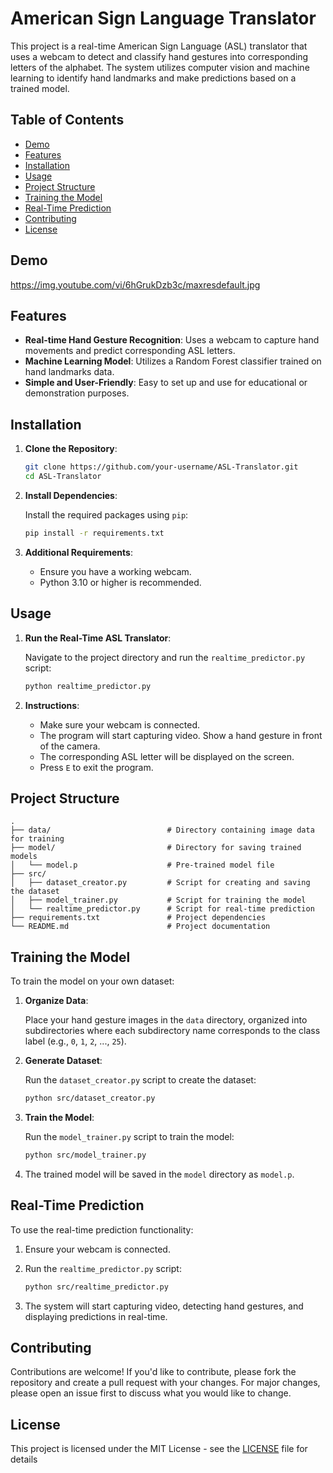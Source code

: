 # American Sign Language Translator

This project is a real-time American Sign Language (ASL) translator that uses a webcam to detect and classify hand gestures into corresponding letters of the alphabet. The system utilizes computer vision and machine learning to identify hand landmarks and make predictions based on a trained model.

## Table of Contents

- [Demo](#demo)
- [Features](#features)
- [Installation](#installation)
- [Usage](#usage)
- [Project Structure](#project-structure)
- [Training the Model](#training-the-model)
- [Real-Time Prediction](#real-time-prediction)
- [Contributing](#contributing)
- [License](#license)

## Demo

https://img.youtube.com/vi/6hGrukDzb3c/maxresdefault.jpg


## Features

- **Real-time Hand Gesture Recognition**: Uses a webcam to capture hand movements and predict corresponding ASL letters.
- **Machine Learning Model**: Utilizes a Random Forest classifier trained on hand landmarks data.
- **Simple and User-Friendly**: Easy to set up and use for educational or demonstration purposes.

## Installation

1. **Clone the Repository**:

   ```bash
   git clone https://github.com/your-username/ASL-Translator.git
   cd ASL-Translator
   ```

2. **Install Dependencies**:

   Install the required packages using `pip`:

   ```bash
   pip install -r requirements.txt
   ```

3. **Additional Requirements**:

   - Ensure you have a working webcam.
   - Python 3.10 or higher is recommended.

## Usage

1. **Run the Real-Time ASL Translator**:

   Navigate to the project directory and run the `realtime_predictor.py` script:

   ```bash
   python realtime_predictor.py
   ```

2. **Instructions**:

   - Make sure your webcam is connected.
   - The program will start capturing video. Show a hand gesture in front of the camera.
   - The corresponding ASL letter will be displayed on the screen.
   - Press `E` to exit the program.

## Project Structure

```
.
├── data/                          # Directory containing image data for training
├── model/                         # Directory for saving trained models
│   └── model.p                    # Pre-trained model file
├── src/
│   ├── dataset_creator.py         # Script for creating and saving the dataset
│   ├── model_trainer.py           # Script for training the model
│   └── realtime_predictor.py      # Script for real-time prediction
├── requirements.txt               # Project dependencies
└── README.md                      # Project documentation
```

## Training the Model

To train the model on your own dataset:

1. **Organize Data**:

   Place your hand gesture images in the `data` directory, organized into subdirectories where each subdirectory name corresponds to the class label (e.g., `0`, `1`, `2`, ..., `25`).

2. **Generate Dataset**:

   Run the `dataset_creator.py` script to create the dataset:

   ```bash
   python src/dataset_creator.py
   ```

3. **Train the Model**:

   Run the `model_trainer.py` script to train the model:

   ```bash
   python src/model_trainer.py
   ```

4. The trained model will be saved in the `model` directory as `model.p`.

## Real-Time Prediction

To use the real-time prediction functionality:

1. Ensure your webcam is connected.
2. Run the `realtime_predictor.py` script:

   ```bash
   python src/realtime_predictor.py
   ```

3. The system will start capturing video, detecting hand gestures, and displaying predictions in real-time.

## Contributing

Contributions are welcome! If you'd like to contribute, please fork the repository and create a pull request with your changes. For major changes, please open an issue first to discuss what you would like to change.

## License

This project is licensed under the MIT License - see the [LICENSE](LICENSE) file for details
